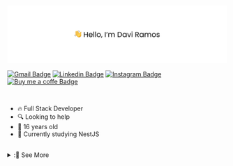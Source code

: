 <img src="banner.png" alt="👋 Hi there! I'm (Raymo(111|nd Li)|https://raymond.li)"/>

<p>
  
[![Gmail Badge](https://img.shields.io/badge/Contact-D14836?style=for-the-badge&logo=gmail&logoColor=white)](mailto:contact@davirds.dev)
[![Linkedin Badge](https://img.shields.io/badge/LinkedIn-0077B5?style=for-the-badge&logo=linkedin&logoColor=white)](https://linkedin.com/in/daviramosds)
[![Instagram Badge](https://img.shields.io/badge/Instagram-E4405F?style=for-the-badge&logo=instagram&logoColor=white)](https://www.instagram.com/davirds.dev/)
[![Buy me a coffe Badge](https://img.shields.io/badge/Buy_Me_A_Coffee-FFDD00?style=for-the-badge&logo=buy-me-a-coffee&logoColor=black)](https://www.buymeacoffee.com/davirds)

</p>

<br/>

- 🔥 Full Stack Developer
- 🔍 Looking to help
- 📅 16 years old
- 📖 Currently studying NestJS

<br/>

 <details>
  <summary>:📕 See More</summary>
 
 <table>
  <td width="60%">
    <img
      src="https://github-readme-stats.vercel.app/api?username=daviramosds&show_icons=true&theme=dark&hide_border=true"
         height="175px"
    />
    <img
      src="https://github-readme-streak-stats.herokuapp.com?user=daviramosds&theme=dark&hide_border=true"
         height="175px"
    />
  </td>
  <td>
    <img
      src="https://github-readme-stats.vercel.app/api/top-langs/?username=daviramosds&hide_border=true&theme=dark"
         width="330px"
    />
  </td>
</table>

</details>
